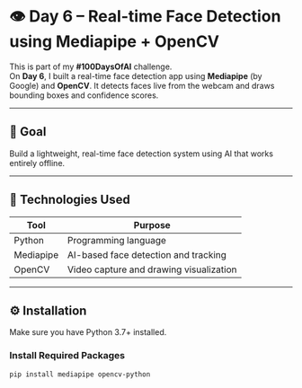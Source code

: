 # 👁️ Day 6 – Real-time Face Detection using Mediapipe + OpenCV

This is part of my **#100DaysOfAI** challenge.  
On **Day 6**, I built a real-time face detection app using **Mediapipe** (by Google) and **OpenCV**. It detects faces live from the webcam and draws bounding boxes and confidence scores.

---

## 🎯 Goal

Build a lightweight, real-time face detection system using AI that works entirely offline.

---

## 🧰 Technologies Used

| Tool        | Purpose                                  |
|-------------|------------------------------------------|
| Python      | Programming language                     |
| Mediapipe   | AI-based face detection and tracking     |
| OpenCV      | Video capture and drawing visualization  |

---

## ⚙️ Installation

Make sure you have Python 3.7+ installed.

### Install Required Packages

```bash
pip install mediapipe opencv-python
